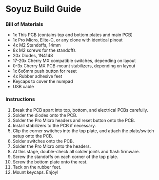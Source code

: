 # Soyuz Build Guide

### Bill of Materials

* 1x This PCB (contains top and bottom plates and main PCB)
* 1x Pro Micro, Elite-C, or any clone with identical pinout
* 4x M2 Standoffs, 14mm
* 8x M2 screws for the standoffs
* 20x Diodes, 1N4148 
* 17-20x Cherry MX compatible switches, depending on layout
* 0-3x Cherry MX PCB-mount stabilizers, depending on layout
* 1x 6x6mm push button for reset
* 4x Rubber adhesive feet
* Keycaps to cover the numpad
* USB cable

### Instructions

1. Break the PCB apart into top, bottom, and electrical PCBs carefully. 
2. Solder the diodes onto the PCB.
3. Solder the Pro Micro headers and reset button onto the PCB.
4. Install stabilizers to the PCB if necessary.
5. Clip the corner switches into the top plate, and attach the plate/switch setup onto the PCB.
6. Solder switches onto the PCB.
7. Solder the Pro Micro onto the headers.
8. At this stage, double-check all solder joints and flash firmware.
9. Screw the standoffs on each corner of the top plate.
10. Screw the bottom plate onto the rest.
11. Tack on the rubber feet.
12. Mount keycaps. Enjoy!
